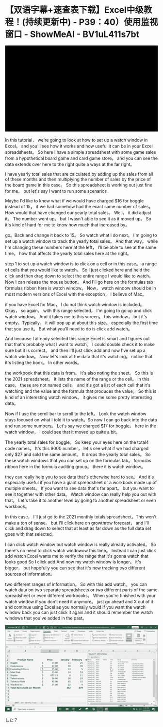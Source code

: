 # 【双语字幕+速查表下载】Excel中级教程！(持续更新中) - P39：40）使用监视窗口 - ShowMeAI - BV1uL411s7bt

![](img/0af7264208b4978c505ea4dd2835d8d5_0.png)

In this tutorial， we're going to look at how to set up a watch window in Excel。 and you'll see how it works and how useful it can be in your Excel spreadsheets。 So here I have a simple spreadsheet with some game sales from a hypothetical board game and card game store。 and you can see the data extends over here to the right quite a ways at the far right。

 I have yearly total sales that are calculated by adding up the sales from all of these months and then multiplying the number of sales by the price of the board game in this case。 So this spreadsheet is working out just fine for me。 but let's say I want to run some scenarios。

 Maybe I'd like to know what if we would have charged $16 for boggle instead of 15。 if we had somehow had the exact same number of sales。 How would that have changed our yearly total sales。 Well， it did adjust it。 The number went up。 but I wasn't able to see it as it moved up。 So it's kind of hard for me to know how much that increased by。

 go。Back and change it back to 15。 So watch what I do next。 I'm going to set up a watch window to track the yearly total sales。 And that way。 while I'm changing these numbers here at the left， I'll be able to see at the same time。 how that affects the yearly total sales here at the right。

 step 1 to set up a watch window is to click on a cell or in this case。 a range of cells that you would like to watch。 So I just clicked here and held the click and then drag down to select the entire range I would like to watch。 Now I can release the mouse button。 And I'll go here on the formulas tab formulas ribbon here is watch window。 Now， watch window should be in most modern versions of Excel with the exception， I believe of Mac。

 if you have Excel for Mac， I do not think watch window is included。 Okay， so again。 with this range selected， I'm going to go up and click watch window。 And it takes me to this screen。 this window， but it's empty。Typically， it will pop up at about this size。 especially the first time that you use it。 But what you'll need to do is click add watch。

 And because I already selected this range Excel is smart and figures out that that's probably what I want to watch。 I could double check it to make sure but it is correct。 and then I'll just click add and now I've set up a watch window。 Now let's look at the data that it's watching。 notice that it's listing the book。 In other words。

 the workbook that this data is from。 It's also noting the sheet。 So this is the 2021 spreadsheet。 It lists the name of the range or the cell。 in this case， these are not named cells。 and it's got a list of each cell that it's watching and the value and the formula that produces the value。 So this is kind of an interesting watch window。 it gives me some pretty interesting data。

 Now if I use the scroll bar to scroll to the left。 Look the watch window stays focused on what I told it to watch。So now I can go back into the data and run some numbers。 Let's say we charged $17 for boggle。 here in the watch window， I could see that it moved up quite a bit。

 The yearly total sales for boggle。 So keep your eyes here on the total4 code names。 It's this 9000 number， let's see what if we had charged only $27 and sold the same amount。 It drops the yearly total sales。 So these watch windows that you can set up on the formulas tab。 formulas ribbon here in the formula auditing group。 there it is watch window。

 they can really help you to see data that's otherwise hard to see。 And it's especially useful if you have a giant spreadsheet or a workbook made up of multiple sheets。 If you want to see data that's far apart。 but you want to see it together with other data。 Watch window can really help you out with that。 Let's take it to another level by going to another spreadsheet or even workbook。

 In this case， I'll just go to the 2021 monthly totals spreadsheet。This won't make a ton of sense。 but I'll click here on growthrow forecast， and I'll click and drag down to select that at least as far down as the full data set goes with that selected。

 I can click watch window but watch window is really already activated。 So there's no need to click watch windowow this time。 Instead I can just click add watch Excel wants me to verify the range that it's gonna watch that looks good So I click add And now my watch window is longer。 it's bigger， but hopefully you can see that it's now tracking two different sources of information。

 two different ranges of information。 So with this add watch。 you can watch data on two separate spreadsheets or two different parts of the same spreadsheet or even different workbooks。 When you're finished with your watch window if you don't need it anymore。 just go ahead and X out of it and continue using Excel as you normally would if you want the watch window back you can just click it again and it should remember the watch windows that you've added in the past。



![](img/0af7264208b4978c505ea4dd2835d8d5_2.png)

した？